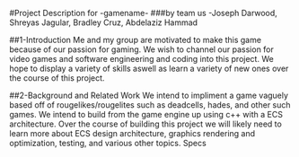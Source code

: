 #Project Description for -gamename-
###by team us
-Joseph Darwood, Shreyas Jagular, Bradley Cruz, Abdelaziz Hammad

##1-Introduction
Me and my group are motivated to make this game because of our passion for gaming. We wish to channel our passion for video games and software engineering and coding into this project. We hope to display a variety of skills aswell as learn a variety of new ones over the course of this project.

##2-Background and Related Work
We intend to impliment a game vaguely based off of rougelikes/rougelites such as deadcells, hades, and other such games. We intend to build from the game engine up using c++ with a ECS architecture. Over the course of building this project we will likely need to learn more about ECS design architecture, graphics rendering and optimization, testing, and various other topics. 
Specs



